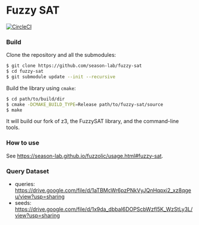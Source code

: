 # Fuzzy SAT

[![CircleCI](https://circleci.com/gh/season-lab/fuzzy-sat.svg?style=shield&circle-token=426e6fc0f049c0a748ff3487716cb303ebe9a918)](https://app.circleci.com/pipelines/github/season-lab/fuzzy-sat)

### Build

Clone the repository and all the submodules:
``` bash
$ git clone https://github.com/season-lab/fuzzy-sat 
$ cd fuzzy-sat
$ git submodule update --init --recursive
```

Build the library using `cmake`:
``` bash
$ cd path/to/build/dir
$ cmake -DCMAKE_BUILD_TYPE=Release path/to/fuzzy-sat/source
$ make
```

It will build our fork of z3, the FuzzySAT library, and the command-line tools.

### How to use
See https://season-lab.github.io/fuzzolic/usage.html#fuzzy-sat.

### Query Dataset

- queries: https://drive.google.com/file/d/1aTBMcWr6pzPNkVyJQnHqpxi2_xz8qgeu/view?usp=sharing
- seeds:   https://drive.google.com/file/d/1x9da_dbbaI6DOPScbWzfl5K_WzStLy3L/view?usp=sharing
